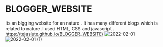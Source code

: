 # BLOGGER_WEBSITE
Its an blgging website for an nature . It has many different blogs which is related to nature .I used HTML, CSS and javascript . 
https://tejaslute.github.io/BLOGGER_WEBSITE/
![2022-02-01](https://user-images.githubusercontent.com/91754694/151909069-61edc137-0410-48cf-b5da-2fb8882b0fc2.png)
![2022-02-01 (1)](https://user-images.githubusercontent.com/91754694/151909079-368cd51c-f21a-4f14-845e-2e8985505c7e.png)

